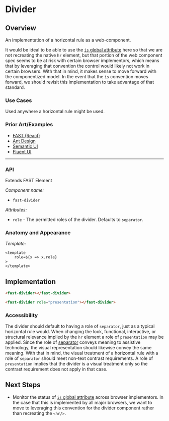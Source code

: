 # Divider

## Overview

An implementation of a horizontal rule as a web-component. 

It would be ideal to be able to use the [`is` global attribute](https://developer.mozilla.org/en-US/docs/Web/HTML/Global_attributes/is) here so that we are not recreating the native `hr` element, but that portion of the web component spec seems to be at risk with certain browser implementors, which means that by leveraging that convention the control would likely not work in certain browsers. With that in mind, it makes sense to move forward with the componentized model. In the event that the `is` convention moves forward, we should revisit this implementation to take advantage of that standard.

### Use Cases

Used anywhere a horizontal rule might be used.

### Prior Art/Examples
- [FAST (React)](https://explore.fast.design/components/divider)
- [Ant Design](https://ant.design/components/divider/)
- [Semantic UI](https://semantic-ui.com/elements/divider.html)
- [Fluent UI](https://fluentsite.z22.web.core.windows.net/components/divider/definition)

---

### API
Extends FAST Element

*Component name:*
- `fast-divider`

*Attributes:*
- `role` - The permitted roles of the divider. Defaults to `separator`.

### Anatomy and Appearance

*Template:*
```
<template
    role=${x => x.role}
>
</template>
```

## Implementation

```html
<fast-divider></fast-divider>
```
```html
<fast-divider role="presentation"></fast-divider>
```


### Accessibility

The divider should default to having a role of `separator`, just as a typical horizontal rule would. When changing the look, functional, interactive, or structural relevance implied by the `hr` element a role of `presentation` may be applied. Since the role of [separator](https://w3c.github.io/aria/#separator) conveys meaning to assistive technology, the visual representation should likewise convey the same meaning. With that in mind, the visual treatment of a horizontal rule with a role of `separator` should meet non-text contrast requirements. A role of `presentation` implies that the divider is a visual treatment only so the contrast requirement does not apply in that case.


## Next Steps
- Monitor the status of [`is` global attribute](https://developer.mozilla.org/en-US/docs/Web/HTML/Global_attributes/is) across browser implementors. In the case that this is implemented by all major browsers, we want to move to leveraging this convention for the divider component rather than recreating the `<hr/>`.
